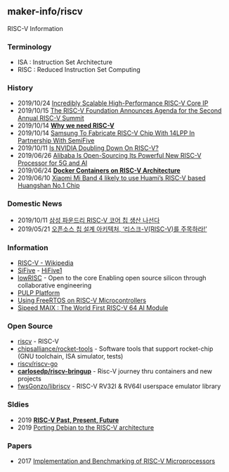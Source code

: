 ## maker-info/riscv
RISC-V Information

### Terminology
- ISA : Instruction Set Architecture
- RISC : Reduced Instruction Set Computing


### History
- 2019/10/24 [Incredibly Scalable High-Performance RISC-V Core IP](https://www.sifive.com/blog/incredibly-scalable-high-performance-risc-v-core-ip)
- 2019/10/15 [The RISC-V Foundation Announces Agenda for the Second Annual RISC-V Summit](https://riscv.org/2019/10/the-risc-v-foundation-announces-agenda-for-the-second-annual-risc-v-summit/)
- 2019/10/14 [**Why we need RISC-V**](https://hackernoon.com/why-we-need-risc-v-f94e3929891b)
- 2019/10/14 [Samsung To Fabricate RISC-V Chip With 14LPP In Partnership With SemiFive](https://wccftech.com/samsung-risc-v-chip-14nm/)
- 2019/10/11 [Is NVIDIA Doubling Down On RISC-V?](https://medium.com/syncedreview/is-nvidia-doubling-down-on-risc-v-1ce714a919eb)
- 2019/06/26 [Alibaba Is Open-Sourcing Its Powerful New RISC-V Processor for 5G and AI](https://medium.com/syncedreview/alibaba-is-open-sourcing-its-powerful-new-risc-v-processor-for-5g-and-ai-dcb6f4eebbc4)
- 2019/06/24 [**Docker Containers on RISC-V Architecture**](https://medium.com/@carlosedp/docker-containers-on-risc-v-architecture-5bc45725624b)
- 2019/06/10 [Xiaomi Mi Band 4 likely to use Huami’s RISC-V based Huangshan No.1 Chip](https://www.gizmochina.com/2019/06/10/xiaomi-mi-band-4-likely-to-use-huamis-risc-v-based-huangshan-no-1-chip/)


### Domestic News
- 2019/10/11 [삼성 파운드리 RISC-V 코어 칩 생산 나선다](http://www.thelec.kr/news/articleView.html?idxno=3410)
- 2019/05/21 [오픈소스 칩 설계 아키텍처, ‘리스크-V(RISC-V)를 주목하라!’](http://www.itbiznews.com/news/articleView.html?idxno=14524)


### Information
- [RISC-V - Wikipedia](https://en.wikipedia.org/wiki/RISC-V)
- [SiFive](https://www.sifive.com/) - [HiFive1](https://www.sifive.com/boards/hifive1)
- [lowRISC](https://www.lowrisc.org/) - Open to the core Enabling open source silicon through collaborative engineering
- [PULP Platform](https://pulp-platform.org/)
- [Using FreeRTOS on RISC-V Microcontrollers](https://www.freertos.org/Using-FreeRTOS-on-RISC-V.html)
- [Sipeed MAIX : The World First RISC-V 64 AI Module](https://www.indiegogo.com/projects/sipeed-maix-the-world-first-risc-v-64-ai-module#/)



### Open Source
- [riscv](https://github.com/riscv) - RISC-V
- [chipsalliance/rocket-tools](https://github.com/chipsalliance/rocket-tools) - Software tools that support rocket-chip (GNU toolchain, ISA simulator, tests)
- [riscv/riscv-go](https://github.com/riscv/riscv-go)
- [**carlosedp/riscv-bringup**](https://github.com/carlosedp/riscv-bringup) - Risc-V journey thru containers and new projects
- [fwsGonzo/libriscv](https://github.com/fwsGonzo/libriscv) - RISC-V RV32I & RV64I userspace emulator library


### Sldies
- 2019 [**RISC-V Past, Present, Future**](https://syntacore.com/media/riscv_moscow_2019/RISC-V%20Foundation%20State%20of%20the%20Union_Krste.pdf)
- 2019 [Porting Debian to the RISC-V architecture](https://archive.fosdem.org/2019/schedule/event/riscvdebian/attachments/slides/3179/export/events/attachments/riscvdebian/slides/3179/Porting_Debian_to_the_RISC_V_architecture_FOSDEM_2019.pdf)


### Papers
- 2017 [Implementation and Benchmarking of RISC-V Microprocessors](https://www.csem.ch/Doc.aspx?id=49372)





